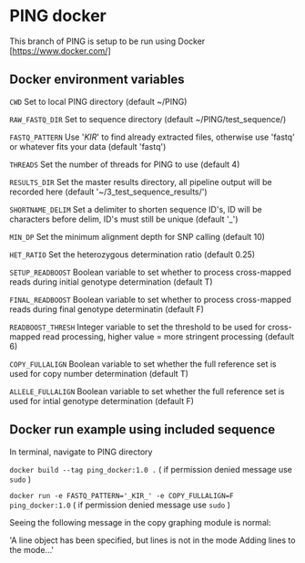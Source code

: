 # PING docker
This branch of PING is setup to be run using Docker [https://www.docker.com/]

## Docker environment variables
`CWD` Set to local PING directory (default ~/PING)

`RAW_FASTQ_DIR` Set to sequence directory (default ~/PING/test_sequence/)

`FASTQ_PATTERN` Use '_KIR_' to find already extracted files, otherwise use 'fastq' or whatever fits your data (default 'fastq')

`THREADS` Set the number of threads for PING to use (default 4)

`RESULTS_DIR` Set the master results directory, all pipeline output will be recorded here (default '~/3_test_sequence_results/')

`SHORTNAME_DELIM` Set a delimiter to shorten sequence ID's, ID will be characters before delim, ID's must still be unique (default '_')

`MIN_DP` Set the minimum alignment depth for SNP calling (default 10)

`HET_RATIO` Set the heterozygous determination ratio (default 0.25)

`SETUP_READBOOST` Boolean variable to set whether to process cross-mapped reads during initial genotype determination (default T)

`FINAL_READBOOST` Boolean variable to set whether to process cross-mapped reads during final genotype determinatin (default F)

`READBOOST_THRESH` Integer variable to set the threshold to be used for cross-mapped read processing, higher value = more stringent processing (default 6)

`COPY_FULLALIGN` Boolean variable to set whether the full reference set is used for copy number determination (default T)

`ALLELE_FULLALIGN` Boolean variable to set whether the full reference set is used for intial genotype determination (default F)


## Docker run example using included sequence
In terminal, navigate to PING directory

`docker build --tag ping_docker:1.0 .`
( if permission denied message use `sudo` )

`docker run -e FASTQ_PATTERN='_KIR_' -e COPY_FULLALIGN=F ping_docker:1.0`
( if permission denied message use `sudo` )


Seeing the following message in the copy graphing module is normal:

'A line object has been specified, but lines is not in the mode
Adding lines to the mode...'
